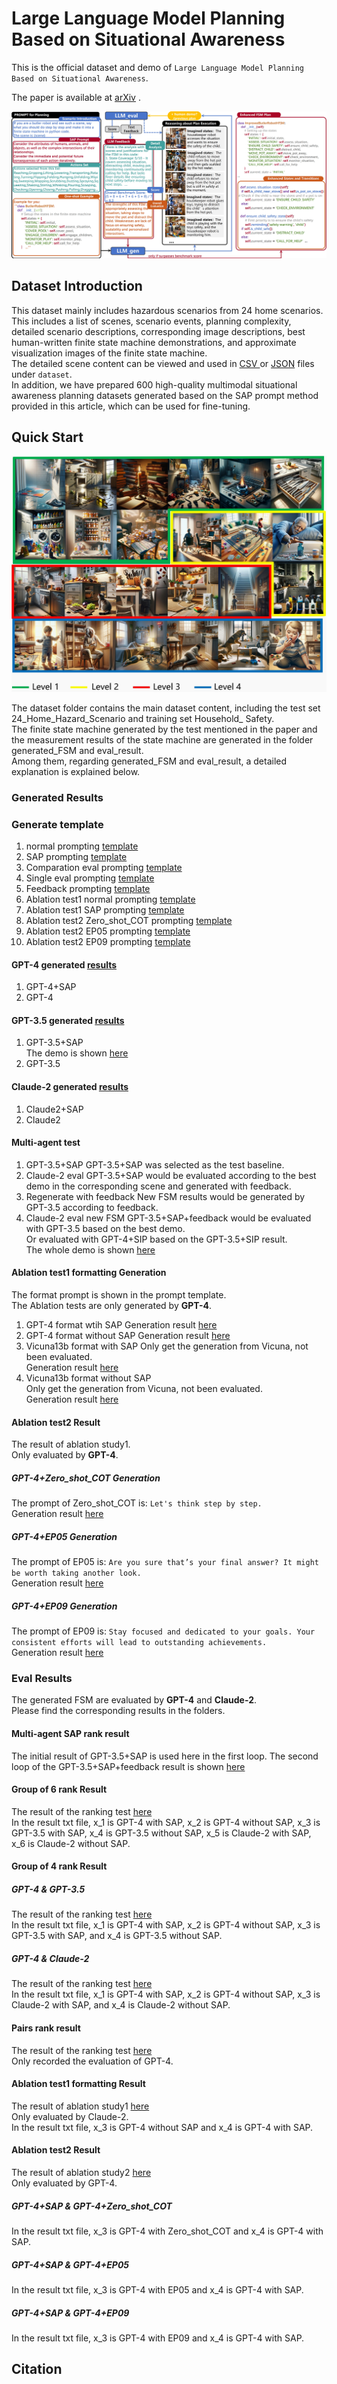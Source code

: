 # Large Language Model Planning Based on Situational Awareness

This is the official dataset and demo of `Large Language Model Planning Based on Situational Awareness`.

The paper is available at [arXiv](https://arxiv.org/abs/2312.16127) .

<div align="center">
<img src="image1.png">
</div>

## Dataset Introduction
This dataset mainly includes hazardous scenarios from 24 home scenarios. This includes a list of scenes, scenario events, planning complexity, detailed scenario descriptions, corresponding image descriptions, best human-written finite state machine demonstrations, and approximate visualization images of the finite state machine.		
The detailed scene content can be viewed and used in [CSV
](https://github.com/HanyangZhong/Situational_Planning_datasets/tree/main/datasets/24_home_hazard_scenario) or [JSON](https://github.com/HanyangZhong/Situational_Planning_datasets/tree/main/datasets/24_home_hazard_scenario) files under `dataset`.		
In addition, we have prepared 600 high-quality multimodal situational awareness planning datasets generated based on the SAP prompt method provided in this article, which can be used for fine-tuning.		

## Quick Start
<div align="center">
<img src="image2.png">
</div>

The dataset folder contains the main dataset content, including the test set 24_Home_Hazard_Scenario and training set Household_ Safety.				
The finite state machine generated by the test mentioned in the paper and the measurement results of the state machine are generated in the folder generated_FSM and eval_result. 			
Among them, regarding generated_FSM and eval_result, a detailed explanation is explained below.
### Generated Results
### Generate template
1. normal prompting [template](https://github.com/HanyangZhong/Situational_Planning_datasets/tree/main/template/normal_prompt_oneshot.txt)
2. SAP prompting [template](https://github.com/HanyangZhong/Situational_Planning_datasets/tree/main/template/SAP_prompt_oneshot.txt)
3. Comparation eval prompting [template](https://github.com/HanyangZhong/Situational_Planning_datasets/tree/main/template/Comparation_eval_prompt.txt)
4. Single eval prompting [template](https://github.com/HanyangZhong/Situational_Planning_datasets/tree/main/template/Single_eval_prompt.txt)
5. Feedback prompting [template](https://github.com/HanyangZhong/Situational_Planning_datasets/tree/main/template/Feedback_prompt.txt)
6. Ablation test1 normal prompting [template](https://github.com/HanyangZhong/Situational_Planning_datasets/tree/main/template/ablation_test1_normal_prompt.txt)
7. Ablation test1 SAP prompting [template](https://github.com/HanyangZhong/Situational_Planning_datasets/tree/main/template/ablation_test1_SAP_prompt.txt)
8. Ablation test2 Zero_shot_COT prompting [template](https://github.com/HanyangZhong/Situational_Planning_datasets/tree/main/template/zero_shot_COT_prompt.txt)			
9. Ablation test2 EP05 prompting [template](https://github.com/HanyangZhong/Situational_Planning_datasets/tree/main/template/ep05_prompt.txt)			
10. Ablation test2 EP09 prompting [template](https://github.com/HanyangZhong/Situational_Planning_datasets/tree/main/template/ep09_prompt.txt)			
#### GPT-4 generated [results](https://github.com/HanyangZhong/Situational_Planning_datasets/tree/main/generated_FSM/GPT-4_generate)				
1. GPT-4+SAP				
2. GPT-4				
#### GPT-3.5 generated [results](https://github.com/HanyangZhong/Situational_Planning_datasets/tree/main/generated_FSM/GPT-3.5_generate)				
1. GPT-3.5+SAP				
The demo is shown [here](https://github.com/HanyangZhong/Situational_Planning_datasets/tree/main/demo/template_question.md)					
2. GPT-3.5			

#### Claude-2 generated [results](https://github.com/HanyangZhong/Situational_Planning_datasets/tree/main/generated_FSM/Claude-2_generate)				
1. Claude2+SAP			
2. Claude2		
#### Multi-agent test
1. GPT-3.5+SAP
GPT-3.5+SAP was selected as the test baseline.			
2. Claude-2 eval
GPT-3.5+SAP would be evaluated according to the best demo in the corresponding scene and generated with feedback.				
3. Regenerate with feedback
New FSM results would be generated by GPT-3.5 according to feedback.					
4. Claude-2 eval new FSM
GPT-3.5+SAP+feedback would be evaluated with GPT-3.5 based on the best demo. 			
Or evaluated with GPT-4+SIP based on the GPT-3.5+SIP result.		
The whole demo is shown [here](https://github.com/HanyangZhong/Situational_Planning_datasets/tree/main/demo/feedback_example.md)				
#### Ablation test1 formatting Generation
The format prompt is shown in the prompt template.				
The Ablation tests are only generated by **GPT-4**.			
1. GPT-4 format wtih SAP
Generation result [here](https://github.com/HanyangZhong/Situational_Planning_datasets/tree/main/generated_FSM/GPT-4_generate/ablation1_format_with_SAP)			
2. GPT-4 format without SAP
Generation result [here](https://github.com/HanyangZhong/Situational_Planning_datasets/tree/main/generated_FSM/GPT-4_generate/ablation1_format_without_SAP)			
3. Vicuna13b format with SAP 
Only get the generation from Vicuna, not been evaluated.				
Generation result [here](https://github.com/HanyangZhong/Situational_Planning_datasets/tree/main/generated_FSM/vicuna13b_generate/format_with_SAP)			
4. Vicuna13b format without SAP 		
Only get the generation from Vicuna, not been evaluated.				
Generation result [here](https://github.com/HanyangZhong/Situational_Planning_datasets/tree/main/generated_FSM/vicuna13b_generate/format_without_SAP)			
#### Ablation test2 Result
The result of ablation study1. 				
Only evaluated by **GPT-4**.			
##### GPT-4+Zero_shot_COT Generation
The prompt of Zero_shot_COT is: `Let's think step by step.`		
Generation result [here](https://github.com/HanyangZhong/Situational_Planning_datasets/tree/main/generated_FSM/GPT-4_generate/with_Zero_shot_COT)			
##### GPT-4+EP05 Generation
The prompt of EP05 is: `Are you sure that’s your final answer? It might be worth taking another look.`		
Generation result [here](https://github.com/HanyangZhong/Situational_Planning_datasets/tree/main/generated_FSM/GPT-4_generate/with_EP05)			
##### GPT-4+EP09 Generation
The prompt of EP09 is: `Stay focused and dedicated to your goals. Your consistent efforts will lead to outstanding achievements. `		
Generation result [here](https://github.com/HanyangZhong/Situational_Planning_datasets/tree/main/generated_FSM/GPT-4_generate/with_EP09)			

### Eval Results
The generated FSM are evaluated by **GPT-4** and **Claude-2**.		
Please find the corresponding results in the folders.
#### Multi-agent SAP rank result
The initial result of GPT-3.5+SAP is used here in the first loop.
The second loop of the GPT-3.5+SAP+feedback result is shown [here
](http://1)
#### Group of 6 rank Result
The result of the ranking test [here](http://1)				
In the result txt file, x_1 is GPT-4 with SAP, x_2 is GPT-4 without SAP, x_3 is GPT-3.5 with SAP, x_4 is GPT-3.5 without SAP, x_5 is Claude-2 with SAP, x_6 is Claude-2 without SAP.		
#### Group of 4 rank Result
##### GPT-4 & GPT-3.5
The result of the ranking test [here](http://1)				
In the result txt file, x_1 is GPT-4 with SAP, x_2 is GPT-4 without SAP, x_3 is GPT-3.5 with SAP, and x_4 is GPT-3.5 without SAP.
##### GPT-4 & Claude-2
The result of the ranking test [here](http://1)				
In the result txt file, x_1 is GPT-4 with SAP, x_2 is GPT-4 without SAP, x_3 is Claude-2 with SAP, and x_4 is Claude-2 without SAP.
#### Pairs rank result
The result of the ranking test [here](http://1)				
Only recorded the evaluation of GPT-4.

#### Ablation test1 formatting Result
The result of ablation study1 [here](http://1)				
Only evaluated by Claude-2.		
In the result txt file, x_3 is GPT-4 without SAP and x_4 is GPT-4 with SAP.		
#### Ablation test2 Result
The result of ablation study2 [here](http://1)				
Only evaluated by GPT-4.		
##### GPT-4+SAP & GPT-4+Zero_shot_COT
In the result txt file, x_3 is GPT-4 with Zero_shot_COT and x_4 is GPT-4 with SAP.		

##### GPT-4+SAP & GPT-4+EP05
In the result txt file, x_3 is GPT-4 with EP05 and x_4 is GPT-4 with SAP.		

##### GPT-4+SAP & GPT-4+EP09
In the result txt file, x_3 is GPT-4 with EP09 and x_4 is GPT-4 with SAP.				


## Citation
```

```